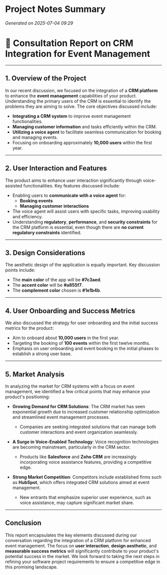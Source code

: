 # Project Notes Summary

*Generated on 2025-07-04 09:29*

# 🎯 **Consultation Report on CRM Integration for Event Management**

---

## **1. Overview of the Project**

In our recent discussion, we focused on the integration of a **CRM platform** to enhance the **event management** capabilities of your product. Understanding the primary users of the CRM is essential to identify the problems they are aiming to solve. The core objectives discussed include:

- **Integrating a CRM system** to improve event management functionalities.
- **Managing customer information** and tasks efficiently within the CRM.
- **Utilizing a voice agent** to facilitate seamless communication for booking and managing events.
- Focusing on onboarding approximately **10,000 users** within the first year.

---

## **2. User Interaction and Features**

The product aims to enhance user interaction significantly through voice-assisted functionalities. Key features discussed include:

- Enabling users to **communicate with a voice agent** for:
  - **Booking events**
  - **Managing customer interactions**
- The voice agent will assist users with specific tasks, improving usability and efficiency.
- Understanding **regulatory**, **performance**, and **security constraints** for the CRM platform is essential, even though there are **no current regulatory constraints** identified.

---

## **3. Design Considerations**

The aesthetic design of the application is equally important. Key discussion points include:

- The **main color** of the app will be **#7c3aed**.
- The **accent color** will be **#a855f7**.
- The **complement color** chosen is **#1e1b4b**.

---

## **4. User Onboarding and Success Metrics**

We also discussed the strategy for user onboarding and the initial success metrics for the product:

- Aim to onboard about **10,000 users** in the first year.
- Targeting the booking of **100 events** within the first twelve months.
- Emphasis on user onboarding and event booking in the initial phases to establish a strong user base.

---

## **5. Market Analysis**

In analyzing the market for CRM systems with a focus on event management, we identified a few critical points that may enhance your product's positioning:

- **Growing Demand for CRM Solutions**: The CRM market has seen exponential growth due to increased customer relationship optimization and streamlined event management processes.
  - Companies are seeking integrated solutions that can manage both customer interactions and event organization seamlessly.

- **A Surge in Voice-Enabled Technology**: Voice recognition technologies are becoming mainstream, particularly in the CRM sector.
  - Products like **Salesforce** and **Zoho CRM** are increasingly incorporating voice assistance features, providing a competitive edge.

- **Strong Market Competition**: Competitors include established firms such as **HubSpot**, which offers integrated CRM solutions aimed at event management.
  - New entrants that emphasize superior user experience, such as voice assistance, may capture significant market share.

---

## **Conclusion**

This report encapsulates the key elements discussed during our conversation regarding the integration of a CRM platform for enhanced event management. The focus on **user interaction**, **design aesthetic**, and **measurable success metrics** will significantly contribute to your product's potential success in the market. We look forward to taking the next steps in refining your software project requirements to ensure a competitive edge in this promising landscape.